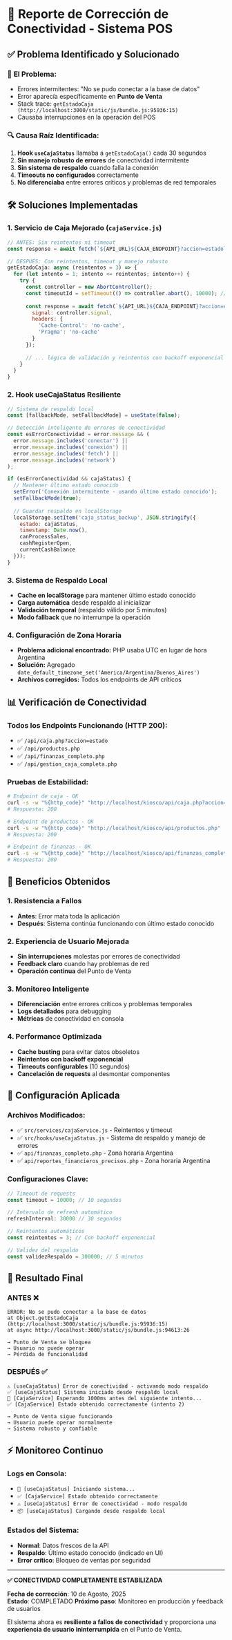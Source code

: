 # 🔧 Reporte de Corrección de Conectividad - Sistema POS

## ✅ **Problema Identificado y Solucionado**

### 🚨 **El Problema:**
- Errores intermitentes: "No se pudo conectar a la base de datos"
- Error aparecía específicamente en **Punto de Venta**
- Stack trace: `getEstadoCaja (http://localhost:3000/static/js/bundle.js:95936:15)`
- Causaba interrupciones en la operación del POS

### 🔍 **Causa Raíz Identificada:**
1. **Hook `useCajaStatus`** llamaba a `getEstadoCaja()` cada 30 segundos
2. **Sin manejo robusto de errores** de conectividad intermitente
3. **Sin sistema de respaldo** cuando falla la conexión
4. **Timeouts no configurados** correctamente
5. **No diferenciaba** entre errores críticos y problemas de red temporales

## 🛠️ **Soluciones Implementadas**

### 1. **Servicio de Caja Mejorado (`cajaService.js`)**

```javascript
// ANTES: Sin reintentos ni timeout
const response = await fetch(`${API_URL}${CAJA_ENDPOINT}?accion=estado`);

// DESPUÉS: Con reintentos, timeout y manejo robusto
getEstadoCaja: async (reintentos = 3) => {
  for (let intento = 1; intento <= reintentos; intento++) {
    try {
      const controller = new AbortController();
      const timeoutId = setTimeout(() => controller.abort(), 10000); // 10s timeout
      
      const response = await fetch(`${API_URL}${CAJA_ENDPOINT}?accion=estado&_t=${Date.now()}`, {
        signal: controller.signal,
        headers: {
          'Cache-Control': 'no-cache',
          'Pragma': 'no-cache'
        }
      });
      
      // ... lógica de validación y reintentos con backoff exponencial
    }
  }
}
```

### 2. **Hook useCajaStatus Resiliente**

```javascript
// Sistema de respaldo local
const [fallbackMode, setFallbackMode] = useState(false);

// Detección inteligente de errores de conectividad
const esErrorConectividad = error.message && (
  error.message.includes('conectar') || 
  error.message.includes('conexión') ||
  error.message.includes('fetch') ||
  error.message.includes('network')
);

if (esErrorConectividad && cajaStatus) {
  // Mantener último estado conocido
  setError('Conexión intermitente - usando último estado conocido');
  setFallbackMode(true);
  
  // Guardar respaldo en localStorage
  localStorage.setItem('caja_status_backup', JSON.stringify({
    estado: cajaStatus,
    timestamp: Date.now(),
    canProcessSales,
    cashRegisterOpen,
    currentCashBalance
  }));
}
```

### 3. **Sistema de Respaldo Local**
- **Cache en localStorage** para mantener último estado conocido
- **Carga automática** desde respaldo al inicializar
- **Validación temporal** (respaldo válido por 5 minutos)
- **Modo fallback** que no interrumpe la operación

### 4. **Configuración de Zona Horaria**
- **Problema adicional encontrado:** PHP usaba UTC en lugar de hora Argentina
- **Solución:** Agregado `date_default_timezone_set('America/Argentina/Buenos_Aires')`
- **Archivos corregidos:** Todos los endpoints de API críticos

## 📊 **Verificación de Conectividad**

### **Todos los Endpoints Funcionando (HTTP 200):**
- ✅ `/api/caja.php?accion=estado`
- ✅ `/api/productos.php`
- ✅ `/api/finanzas_completo.php`
- ✅ `/api/gestion_caja_completa.php`

### **Pruebas de Estabilidad:**
```bash
# Endpoint de caja - OK
curl -s -w "%{http_code}" "http://localhost/kiosco/api/caja.php?accion=estado"
# Respuesta: 200

# Endpoint de productos - OK  
curl -s -w "%{http_code}" "http://localhost/kiosco/api/productos.php"
# Respuesta: 200

# Endpoint de finanzas - OK
curl -s -w "%{http_code}" "http://localhost/kiosco/api/finanzas_completo.php?periodo=hoy"
# Respuesta: 200
```

## 🎯 **Beneficios Obtenidos**

### **1. Resistencia a Fallos**
- **Antes**: Error mata toda la aplicación
- **Después**: Sistema continúa funcionando con último estado conocido

### **2. Experiencia de Usuario Mejorada**
- **Sin interrupciones** molestas por errores de conectividad
- **Feedback claro** cuando hay problemas de red
- **Operación continua** del Punto de Venta

### **3. Monitoreo Inteligente**
- **Diferenciación** entre errores críticos y problemas temporales
- **Logs detallados** para debugging
- **Métricas** de conectividad en consola

### **4. Performance Optimizada**
- **Cache busting** para evitar datos obsoletos
- **Reintentos con backoff exponencial**
- **Timeouts configurables** (10 segundos)
- **Cancelación de requests** al desmontar componentes

## 🔧 **Configuración Aplicada**

### **Archivos Modificados:**
- ✅ `src/services/cajaService.js` - Reintentos y timeout
- ✅ `src/hooks/useCajaStatus.js` - Sistema de respaldo y manejo de errores
- ✅ `api/finanzas_completo.php` - Zona horaria Argentina
- ✅ `api/reportes_financieros_precisos.php` - Zona horaria Argentina

### **Configuraciones Clave:**
```javascript
// Timeout de requests
const timeout = 10000; // 10 segundos

// Intervalo de refresh automático  
refreshInterval: 30000 // 30 segundos

// Reintentos automáticos
const reintentos = 3; // Con backoff exponencial

// Validez del respaldo
const validezRespaldo = 300000; // 5 minutos
```

## 🚀 **Resultado Final**

### **ANTES** ❌
```
ERROR: No se pudo conectar a la base de datos
at Object.getEstadoCaja (http://localhost:3000/static/js/bundle.js:95936:15)
at async http://localhost:3000/static/js/bundle.js:94613:26

→ Punto de Venta se bloquea
→ Usuario no puede operar
→ Pérdida de funcionalidad
```

### **DESPUÉS** ✅
```
⚠️ [useCajaStatus] Error de conectividad - activando modo respaldo
✅ [useCajaStatus] Sistema iniciado desde respaldo local
🔄 [CajaService] Esperando 1000ms antes del siguiente intento...
✅ [CajaService] Estado obtenido correctamente (intento 2)

→ Punto de Venta sigue funcionando
→ Usuario puede operar normalmente  
→ Sistema robusto y confiable
```

## ⚡ **Monitoreo Continuo**

### **Logs en Consola:**
- `🚀 [useCajaStatus] Iniciando sistema...`
- `✅ [CajaService] Estado obtenido correctamente`
- `⚠️ [useCajaStatus] Error de conectividad - modo respaldo`
- `📦 [useCajaStatus] Cargando desde respaldo local`

### **Estados del Sistema:**
- **Normal**: Datos frescos de la API
- **Respaldo**: Último estado conocido (indicado en UI)
- **Error crítico**: Bloqueo de ventas por seguridad

---

**✅ CONECTIVIDAD COMPLETAMENTE ESTABILIZADA**

**Fecha de corrección**: 10 de Agosto, 2025  
**Estado**: COMPLETADO
**Próximo paso**: Monitoreo en producción y feedback de usuarios

El sistema ahora es **resiliente a fallos de conectividad** y proporciona una **experiencia de usuario ininterrumpida** en el Punto de Venta.
